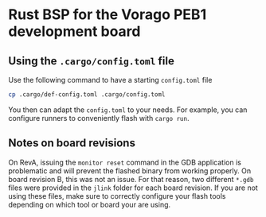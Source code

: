 # Rust BSP for the Vorago PEB1 development board

## Using the `.cargo/config.toml` file

Use the following command to have a starting `config.toml` file

```sh
cp .cargo/def-config.toml .cargo/config.toml
```

You then can adapt the `config.toml` to your needs. For example, you can configure runners
to conveniently flash with `cargo run`.

## Notes on board revisions

On RevA, issuing the `monitor reset` command in the GDB application is problematic and will prevent
the flashed binary from working properly. On board revision B, this was not an issue.
For that reason, two different `*.gdb` files were provided in the `jlink` folder for each
board revision. If you are not using these files, make sure to correctly configure your flash
tools depending on which tool or board your are using.
